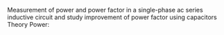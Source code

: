 Measurement of power and power factor in a single-phase 
ac series inductive circuit and study improvement of power factor using capacitors Theory Power: 

